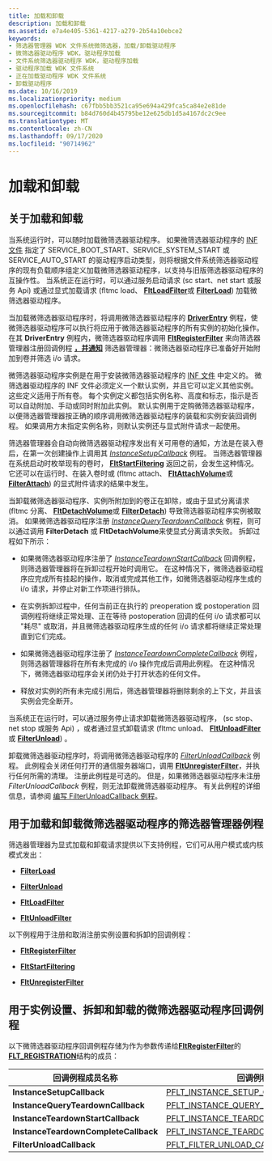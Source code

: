 ```yaml
---
title: 加载和卸载
description: 加载和卸载
ms.assetid: e7a4e405-5361-4217-a279-2b54a10ebce2
keywords:
- 筛选器管理器 WDK 文件系统微筛选器，加载/卸载驱动程序
- 微筛选器驱动程序 WDK，驱动程序加载
- 文件系统筛选器驱动程序 WDK，驱动程序加载
- 驱动程序加载 WDK 文件系统
- 正在加载驱动程序 WDK 文件系统
- 卸载驱动程序
ms.date: 10/16/2019
ms.localizationpriority: medium
ms.openlocfilehash: c67fbb5bb3521ca95e694a429fca5ca84e2e81de
ms.sourcegitcommit: b84d760d4b45795be12e625db1d5a4167dc2c9ee
ms.translationtype: MT
ms.contentlocale: zh-CN
ms.lasthandoff: 09/17/2020
ms.locfileid: "90714962"
---
```

# <a name="loading-and-unloading"></a>加载和卸载

## <a name="about-loading-and-unloading"></a>关于加载和卸载

当系统运行时，可以随时加载微筛选器驱动程序。 如果微筛选器驱动程序的 [INF 文件](creating-an-inf-file-for-a-minifilter-driver.md) 指定了 SERVICE_BOOT_START、SERVICE_SYSTEM_START 或 SERVICE_AUTO_START 的驱动程序启动类型，则将根据文件系统筛选器驱动程序的现有负载顺序组定义加载微筛选器驱动程序，以支持与旧版筛选器驱动程序的互操作性。 当系统正在运行时，可以通过服务启动请求 (sc start、net start 或服务 Api) 或通过显式加载请求 (fltmc load、 [**FltLoadFilter**](/windows-hardware/drivers/ddi/fltkernel/nf-fltkernel-fltloadfilter)或 [**FilterLoad**](/windows/win32/api/fltuser/nf-fltuser-filterload)) 加载微筛选器驱动程序。

当加载微筛选器驱动程序时，将调用微筛选器驱动程序的 [**DriverEntry**](writing-a-driverentry-routine-for-a-minifilter-driver.md) 例程，使微筛选器驱动程序可以执行将应用于微筛选器驱动程序的所有实例的初始化操作。 在其 **DriverEntry** 例程内，微筛选器驱动程序调用 [**FltRegisterFilter**](/windows-hardware/drivers/ddi/fltkernel/nf-fltkernel-fltregisterfilter) 来向筛选器管理器注册回调例程 [**，并通知**](/windows-hardware/drivers/ddi/fltkernel/nf-fltkernel-fltstartfiltering) 筛选器管理器：微筛选器驱动程序已准备好开始附加到卷并筛选 i/o 请求。

微筛选器驱动程序实例是在用于安装微筛选器驱动程序的 [INF 文件](creating-an-inf-file-for-a-minifilter-driver.md) 中定义的。 微筛选器驱动程序的 INF 文件必须定义一个默认实例，并且它可以定义其他实例。 这些定义适用于所有卷。 每个实例定义都包括实例名称、高度和标志，指示是否可以自动附加、手动或同时附加此实例。 默认实例用于定购微筛选器驱动程序，以便筛选器管理器按正确的顺序调用微筛选器驱动程序的装载和实例安装回调例程。 如果调用方未指定实例名称，则默认实例还与显式附件请求一起使用。

筛选器管理器会自动向微筛选器驱动程序发出有关可用卷的通知，方法是在装入卷后，在第一次创建操作上调用其 [*InstanceSetupCallback*](/windows-hardware/drivers/ddi/fltkernel/nc-fltkernel-pflt_instance_setup_callback) 例程。 当筛选器管理器在系统启动时枚举现有的卷时， [**FltStartFiltering**](/windows-hardware/drivers/ddi/fltkernel/nf-fltkernel-fltstartfiltering) 返回之前，会发生这种情况。 它还可以在运行时、在装入卷时或 (fltmc attach、 [**FltAttachVolume**](/windows-hardware/drivers/ddi/fltkernel/nf-fltkernel-fltattachvolume)或 [**FilterAttach**](/windows/win32/api/fltuser/nf-fltuser-filterattach)) 的显式附件请求的结果中发生。

当卸载微筛选器驱动程序、实例所附加到的卷正在卸除，或由于显式分离请求 (fltmc 分离、 [**FltDetachVolume**](/windows-hardware/drivers/ddi/fltkernel/nf-fltkernel-fltdetachvolume)或 [**FilterDetach**](/windows/win32/api/fltuser/nf-fltuser-filterdetach)) 导致筛选器驱动程序实例被取消。 如果微筛选器驱动程序注册 [*InstanceQueryTeardownCallback*](/windows-hardware/drivers/ddi/fltkernel/nc-fltkernel-pflt_instance_query_teardown_callback) 例程，则可以通过调用 **FilterDetach** 或 **FltDetachVolume**来使显式分离请求失败。 拆卸过程如下所示：

- 如果微筛选器驱动程序注册了 [*InstanceTeardownStartCallback*](/windows-hardware/drivers/ddi/fltkernel/nc-fltkernel-pflt_instance_teardown_callback) 回调例程，则筛选器管理器将在拆卸过程开始时调用它。 在这种情况下，微筛选器驱动程序应完成所有挂起的操作，取消或完成其他工作，如微筛选器驱动程序生成的 i/o 请求，并停止对新工作项进行排队。

- 在实例拆卸过程中，任何当前正在执行的 preoperation 或 postoperation 回调例程将继续正常处理、正在等待 postoperation 回调的任何 i/o 请求都可以 "耗尽" 或取消，并且微筛选器驱动程序生成的任何 i/o 请求都将继续正常处理直到它们完成。

- 如果微筛选器驱动程序注册了 [*InstanceTeardownCompleteCallback*](/windows-hardware/drivers/ddi/fltkernel/nc-fltkernel-pflt_instance_teardown_callback) 例程，则筛选器管理器将在所有未完成的 i/o 操作完成后调用此例程。 在这种情况下，微筛选器驱动程序会关闭仍处于打开状态的任何文件。

- 释放对实例的所有未完成引用后，筛选器管理器将删除剩余的上下文，并且该实例会完全断开。

当系统正在运行时，可以通过服务停止请求卸载微筛选器驱动程序， (sc stop、net stop 或服务 Api) ，或者通过显式卸载请求 (fltmc unload、 [**FltUnloadFilter**](/windows-hardware/drivers/ddi/fltkernel/nf-fltkernel-fltunloadfilter)或 [**FilterUnload**](/windows/win32/api/fltuser/nf-fltuser-filterunload)) 。

卸载微筛选器驱动程序时，将调用微筛选器驱动程序的 [*FilterUnloadCallback*](/windows-hardware/drivers/ddi/fltkernel/nc-fltkernel-pflt_filter_unload_callback) 例程。 此例程会关闭任何打开的通信服务器端口，调用 [**FltUnregisterFilter**](/windows-hardware/drivers/ddi/fltkernel/nf-fltkernel-fltunregisterfilter)，并执行任何所需的清理。 注册此例程是可选的。 但是，如果微筛选器驱动程序未注册 *FilterUnloadCallback* 例程，则无法卸载微筛选器驱动程序。 有关此例程的详细信息，请参阅 [编写 FilterUnloadCallback 例程](writing-a-filterunloadcallback-routine.md)。

## <a name="filter-manager-routines-for-loading-and-unloading-minifilter-drivers"></a>用于加载和卸载微筛选器驱动程序的筛选器管理器例程

筛选器管理器为显式加载和卸载请求提供以下支持例程，它们可从用户模式或内核模式发出：

- [**FilterLoad**](/windows/win32/api/fltuser/nf-fltuser-filterload)

- [**FilterUnload**](/windows/win32/api/fltuser/nf-fltuser-filterunload)

- [**FltLoadFilter**](/windows-hardware/drivers/ddi/fltkernel/nf-fltkernel-fltloadfilter)

- [**FltUnloadFilter**](/windows-hardware/drivers/ddi/fltkernel/nf-fltkernel-fltunloadfilter)

以下例程用于注册和取消注册实例设置和拆卸的回调例程：

- [**FltRegisterFilter**](/windows-hardware/drivers/ddi/fltkernel/nf-fltkernel-fltregisterfilter)

- [**FltStartFiltering**](/windows-hardware/drivers/ddi/fltkernel/nf-fltkernel-fltstartfiltering)

- [**FltUnregisterFilter**](/windows-hardware/drivers/ddi/fltkernel/nf-fltkernel-fltunregisterfilter)

## <a name="minifilter-driver-callback-routines-for-instance-setup-teardown-and-unload"></a>用于实例设置、拆卸和卸载的微筛选器驱动程序回调例程

以下微筛选器驱动程序回调例程存储为作为参数传递给[**FltRegisterFilter**](/windows-hardware/drivers/ddi/fltkernel/nf-fltkernel-fltregisterfilter)的[**FLT_REGISTRATION**](/windows-hardware/drivers/ddi/fltkernel/ns-fltkernel-_flt_registration)结构的成员：

| 回调例程成员名称 | 回调例程类型 |
| --------------------- | --------------------- |
| **InstanceSetupCallback** | [PFLT_INSTANCE_SETUP_CALLBACK](/windows-hardware/drivers/ddi/fltkernel/nc-fltkernel-pflt_instance_setup_callback) |
| **InstanceQueryTeardownCallback** | [PFLT_INSTANCE_QUERY_TEARDOWN_CALLBACK](/windows-hardware/drivers/ddi/fltkernel/nc-fltkernel-pflt_instance_query_teardown_callback) |
| **InstanceTeardownStartCallback** | [PFLT_INSTANCE_TEARDOWN_CALLBACK](/windows-hardware/drivers/ddi/fltkernel/nc-fltkernel-pflt_instance_teardown_callback) |
| **InstanceTeardownCompleteCallback** | [PFLT_INSTANCE_TEARDOWN_CALLBACK](/windows-hardware/drivers/ddi/fltkernel/nc-fltkernel-pflt_instance_teardown_callback) |
| **FilterUnloadCallback** | [PFLT_FILTER_UNLOAD_CALLBACK](/windows-hardware/drivers/ddi/fltkernel/nc-fltkernel-pflt_filter_unload_callback)